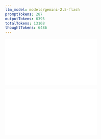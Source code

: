 ```yaml
---
llm_model: models/gemini-2.5-flash
promptTokens: 287
outputTokens: 6395
totalTokens: 13168
thoughtTokens: 6486
---
```


![@](steps/_.a3b16899.md)

![@](steps/response.94f2eadb.md)